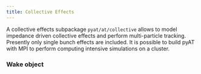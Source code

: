 ```yaml
---
title: Collective Effects
---
```


A collective effects subpackage `pyat/at/collective` allows to model impedance driven collective effects and perform multi-particle tracking. Presently only single bunch effects are included. It is possible to build pyAT with MPI to perform computing intensive simulations on a cluster.

### Wake object



